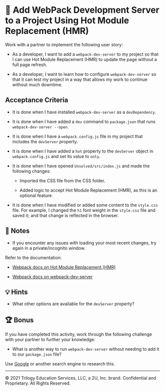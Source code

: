 # 📖 Add WebPack Development Server to a Project Using Hot Module Replacement (HMR)

Work with a partner to implement the following user story:

- As a developer, I want to add a `webpack-dev-server` to my project so that I can use Hot Module Replacement (HMR) to update the page without a full page refresh.

- As a developer, I want to learn how to configure `webpack-dev-server` so that it can test my project in a way that allows my work to continue without much downtime.

## Acceptance Criteria

- It is done when I have installed `webpack-dev-server` as a `devDependency`.

- It is done when I have added a `dev` command to `package.json` that runs `webpack-dev-server --open`.

- It is done when I have a `webpack.config.js` file in my project that includes the `devServer` property.

- It is done when I have added a `hot` property to the `devServer` object in `webpack.config.js` and set its value to `only`.

- It is done when I have opened `Unsolved/src/index.js` and made the following changes:

  - Imported the CSS file from the CSS folder.

  - Added logic to accept Hot Module Replacement (HMR), as this is an optional feature.

- It is done when I have modified or added some content to the `style.css` file. For example, I changed the `h1` font weight in the `style.css` file and saved it; and that change is reflected in the browser.

## 📝 Notes

- If you encounter any issues with loading your most recent changes, try again in a private/incognito window.

Refer to the documentation:

- [Webpack docs on Hot Module Replacement (HMR)](https://webpack.js.org/guides/hot-module-replacement/#enabling-hmr)

- [Webpack docs on webpack-dev-server](https://webpack.js.org/configuration/dev-server/)

## 💡 Hints

- What other options are available for the `devServer` property?

## 🏆 Bonus

If you have completed this activity, work through the following challenge with your partner to further your knowledge:

- What is another way to run `webpack-dev-server` without needing to add it to our `package.json` file?

Use [Google](https://www.google.com) or another search engine to research this.

---

© 2021 Trilogy Education Services, LLC, a 2U, Inc. brand. Confidential and Proprietary. All Rights Reserved.
